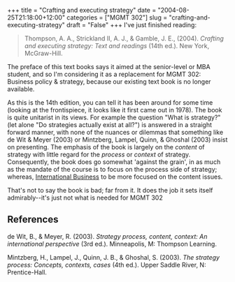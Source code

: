 +++
title = "Crafting and executing strategy"
date = "2004-08-25T21:18:00+12:00"
categories = ["MGMT 302"]
slug = "crafting-and-executing-strategy"
draft = "False"
+++
I've just finished reading:

> Thompson, A. A., Strickland II, A. J., & Gamble, J. E., (2004). _Crafting and
executing strategy: Text and readings_ (14th ed.). New York, McGraw-Hill.

The preface of this text books says it aimed at the senior-level or
MBA student, and so I'm considering it as a replacement for MGMT 302: Business
policy & strategy, because our existing text book is no longer available.

As this is the 14th edition, you can tell it has been around for some
time (looking at the frontispiece, it looks like it first came out in
1978). The book is quite unitarist in its views. For example the
question "What is strategy?" (let alone "Do strategies actually exist
at all?") is answered in a straight forward manner, with none of the
nuances or dilemmas that something like de Wit & Meyer (2003) or Mintzberg, 
Lampel, Quinn, & Ghoshal (2003) insist on presenting. The emphasis
of the book is largely on the _content_ of strategy with little regard
for the _process_ or _context_ of strategy. Consequently, the book
does go somewhat 'against the grain', in as much as the mandate of the
course is to focus on the process side of strategy; whereas, [International
Business](http://www.business.auckland.ac.nz/comwebContent/index.cfm?fs=pgv&pageid=3621)
 to be more focused on the content issues.

That's not to say the book is bad; far from it. It does the job it sets
itself admirably--it's just not what is needed for MGMT 302

## References

de Wit, B., & Meyer, R. (2003). _Strategy process, content, context: An
international perspective_ (3rd ed.). Minneapolis, M: Thompson Learning. 

Mintzberg, H., Lampel, J., Quinn, J. B., & Ghoshal, S. (2003). 
_The strategy process: Concepts, contexts, cases_ (4th ed.). Upper Saddle
River, N: Prentice-Hall. 

